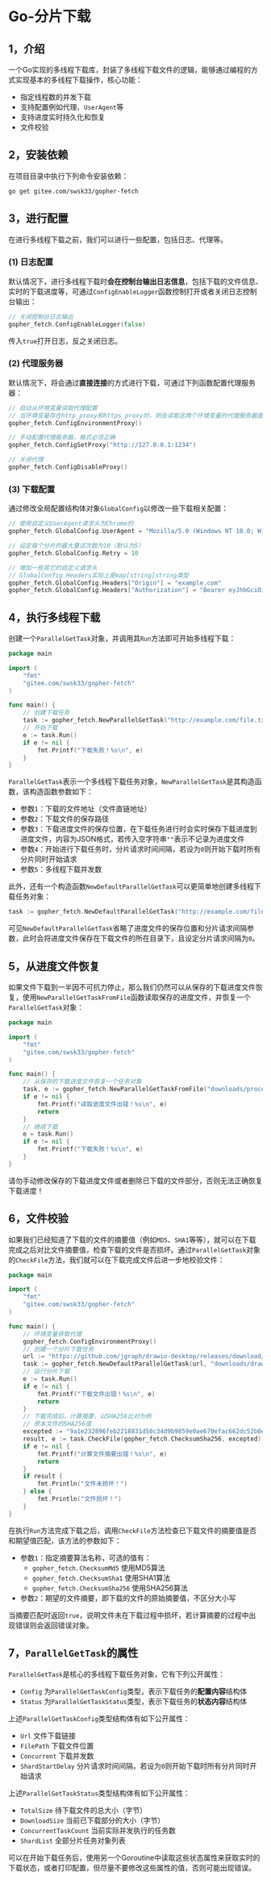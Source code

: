 # Go-分片下载

## 1，介绍
一个Go实现的多线程下载库，封装了多线程下载文件的逻辑，能够通过编程的方式实现基本的多线程下载操作，核心功能：

- 指定线程数的并发下载
- 支持配置例如代理、`UserAgent`等
- 支持进度实时持久化和恢复
- 文件校验

## 2，安装依赖

在项目目录中执行下列命令安装依赖：

```bash
go get gitee.com/swsk33/gopher-fetch
```

## 3，进行配置

在进行多线程下载之前，我们可以进行一些配置，包括日志、代理等。

### (1) 日志配置

默认情况下，进行多线程下载时**会在控制台输出日志信息**，包括下载的文件信息、实时的下载进度等，可通过`ConfigEnableLogger`函数控制打开或者关闭日志控制台输出：

```go
// 关闭控制台日志输出
gopher_fetch.ConfigEnableLogger(false)
```

传入`true`打开日志，反之关闭日志。

### (2) 代理服务器

默认情况下，将会通过**直接连接**的方式进行下载，可通过下列函数配置代理服务器：

```go
// 自动从环境变量读取代理配置
// 当环境变量存在http_proxy和https_proxy时，则会读取这两个环境变量的代理服务器值，环境变量名可大写
gopher_fetch.ConfigEnvironmentProxy()

// 手动配置代理服务器，格式必须正确
gopher_fetch.ConfigSetProxy("http://127.0.0.1:1234")

// 关闭代理
gopher_fetch.ConfigDisableProxy()
```

### (3) 下载配置

通过修改全局配置结构体对象`GlobalConfig`以修改一些下载相关配置：

```go
// 使用自定义UserAgent请求头为Chrome的
gopher_fetch.GlobalConfig.UserAgent = "Mozilla/5.0 (Windows NT 10.0; Win64; x64) AppleWebKit/537.36 (KHTML, like Gecko) Chrome/131.0.0.0 Safari/537.36"

// 设定每个分片的最大重试次数为10（默认为5）
gopher_fetch.GlobalConfig.Retry = 10

// 增加一些其它的自定义请求头
// GlobalConfig.Headers实际上是map[string]string类型
gopher_fetch.GlobalConfig.Headers["Origin"] = "example.com"
gopher_fetch.GlobalConfig.Headers["Authorization"] = "Bearer eyJhbGciOiJSUzI1NiIsInR5cCIgOiAiSld..."
```

## 4，执行多线程下载

创建一个`ParallelGetTask`对象，并调用其`Run`方法即可开始多线程下载：

```go
package main

import (
	"fmt"
	"gitee.com/swsk33/gopher-fetch"
)

func main() {
	// 创建下载任务
	task := gopher_fetch.NewParallelGetTask("http://example.com/file.txt", "downloads/file.txt", "downloads/process.json", 0, 8)
	// 开始下载
	e := task.Run()
	if e != nil {
		fmt.Printf("下载失败！%s\n", e)
	}
}
```

`ParallelGetTask`表示一个多线程下载任务对象，`NewParallelGetTask`是其构造函数，该构造函数参数如下：

- 参数`1`：下载的文件地址（文件直链地址）
- 参数`2`：下载文件的保存路径
- 参数`3`：下载进度文件的保存位置，在下载任务进行时会实时保存下载进度到进度文件，内容为JSON格式，若传入空字符串`""`表示不记录为进度文件
- 参数`4`：开始进行下载任务时，分片请求时间间隔，若设为`0`则开始下载时所有分片同时开始请求
- 参数`5`：多线程下载并发数

此外，还有一个构造函数`NewDefaultParallelGetTask`可以更简单地创建多线程下载任务对象：

```go
task := gopher_fetch.NewDefaultParallelGetTask("http://example.com/file.txt", "downloads/file.txt", 8)
```

可见`NewDefaultParallelGetTask`省略了进度文件的保存位置和分片请求间隔参数，此时会将进度文件保存在下载文件的所在目录下，且设定分片请求间隔为`0`。

## 5，从进度文件恢复

如果文件下载到一半因不可抗力停止，那么我们仍然可以从保存的下载进度文件恢复，使用`NewParallelGetTaskFromFile`函数读取保存的进度文件，并恢复一个`ParallelGetTask`对象：

```go
package main

import (
	"fmt"
	"gitee.com/swsk33/gopher-fetch"
)

func main() {
	// 从保存的下载进度文件恢复一个任务对象
	task, e := gopher_fetch.NewParallelGetTaskFromFile("downloads/process.json")
	if e != nil {
		fmt.Printf("读取进度文件出错！%s\n", e)
		return
	}
	// 继续下载
	e = task.Run()
	if e != nil {
		fmt.Printf("下载失败！%s\n", e)
	}
}
```

请勿手动修改保存的下载进度文件或者删除已下载的文件部分，否则无法正确恢复下载进度！

## 6，文件校验

如果我们已经知道了下载的文件的摘要值（例如`MD5`、`SHA1`等等），就可以在下载完成之后对比文件摘要值，检查下载的文件是否损坏。通过`ParallelGetTask`对象的`CheckFile`方法，我们就可以在下载完成文件后进一步地校验文件：

```go
package main

import (
	"fmt"
	"gitee.com/swsk33/gopher-fetch"
)

func main() {
	// 环境变量获取代理
	gopher_fetch.ConfigEnvironmentProxy()
	// 创建一个分片下载任务
	url := "https://github.com/jgraph/drawio-desktop/releases/download/v25.0.2/draw.io-25.0.2-windows-installer.exe"
	task := gopher_fetch.NewDefaultParallelGetTask(url, "downloads/draw.io.exe", 32)
	// 运行分片下载
	e := task.Run()
	if e != nil {
		fmt.Printf("下载文件出错！%s\n", e)
		return
	}
	// 下载完成后，计算摘要，以SHA256比对为例
	// 原本文件的SHA256值
	excepted := "9a1e232896feb2218831d50c34d9b9859e0ae670efac662dc52b0ebdf7302982"
	result, e := task.CheckFile(gopher_fetch.ChecksumSha256, excepted)
	if e != nil {
		fmt.Printf("计算文件摘要出错！%s\n", e)
		return
	}
	if result {
		fmt.Println("文件未损坏！")
	} else {
		fmt.Println("文件损坏！")
	}
}
```

在执行`Run`方法完成下载之后，调用`CheckFile`方法检查已下载文件的摘要值是否和期望值匹配，该方法的参数如下：

- 参数`1`：指定摘要算法名称，可选的值有：
	- `gopher_fetch.ChecksumMd5` 使用MD5算法
	- `gopher_fetch.ChecksumSha1` 使用SHA1算法
	- `gopher_fetch.ChecksumSha256` 使用SHA256算法
- 参数`2`：期望的文件摘要，即下载的文件的原始摘要值，不区分大小写

当摘要匹配时返回`true`，说明文件未在下载过程中损坏，若计算摘要的过程中出现错误则会返回错误对象。

## 7，`ParallelGetTask`的属性

`ParallelGetTask`是核心的多线程下载任务对象，它有下列公开属性：

- `Config` 为`ParallelGetTaskConfig`类型，表示下载任务的**配置内容**结构体
- `Status` 为`ParallelGetTaskStatus`类型，表示下载任务的**状态内容**结构体

上述`ParallelGetTaskConfig`类型结构体有如下公开属性：

- `Url` 文件下载链接
- `FilePath` 下载文件位置
- `Concurrent` 下载并发数
- `ShardStartDelay` 分片请求时间间隔，若设为`0`则开始下载时所有分片同时开始请求

上述`ParallelGetTaskStatus`类型结构体有如下公开属性：

- `TotalSize` 待下载文件的总大小（字节）
- `DownloadSize` 当前已下载部分的大小（字节）
- `ConcurrentTaskCount` 当前实际并发执行的任务数
- `ShardList` 全部分片任务对象列表

可以在开始下载任务后，使用另一个Goroutine中读取这些状态属性来获取实时的下载状态，或者打印配置，但尽量不要修改这些属性的值，否则可能出现错误。